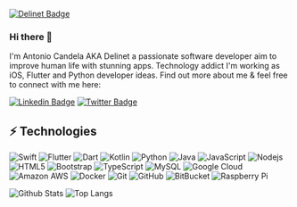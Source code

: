 [![Delinet Badge](https://img.shields.io/badge/Delinet-software%20developer%20-blue)](http://www.antoniocandela.it)

### Hi there 👋

<!--
**Delinet/Delinet** is a ✨ _special_ ✨ repository because its `README.md` (this file) appears on your GitHub profile.

Here are some ideas to get you started:

- 🔭 I’m currently working on ...
- 🌱 I’m currently learning ...
- 👯 I’m looking to collaborate on ...
- 🤔 I’m looking for help with ...
- 💬 Ask me about ...
- 📫 How to reach me: ...
- 😄 Pronouns: ...
- ⚡ Fun fact: ...
-->

I'm Antonio Candela AKA Delinet a passionate software developer aim to improve human life with stunning apps. Technology addict I'm working as iOS, Flutter and Python developer ideas. 
Find out more about me & feel free to connect with me here:

[![Linkedin Badge](https://img.shields.io/badge/-antoniocandela-blue?style=flat-square&logo=Linkedin&logoColor=white&link=https://www.linkedin.com/in/antoniocandela/)](https://www.linkedin.com/in/antoniocandela/)
[![Twitter Badge](https://img.shields.io/badge/-antoniocandela-blue?style=flat-square&logo=Twitter&logoColor=white&link=https://www.linkedin.com/in/antoniocandela/)](https://www.linkedin.com/in/antoniocandela/)

## ⚡ Technologies

![Swift](https://img.shields.io/badge/-Swift-black?style=flat-square&logo=Swift)
![Flutter](https://img.shields.io/badge/-Flutter-black?style=flat-square&logo=Flutter)
![Dart](https://img.shields.io/badge/-Dart-black?style=flat-square&logo=Dart)
![Kotlin](https://img.shields.io/badge/-Kotlin-black?style=flat-square&logo=Kotlin)
![Python](https://img.shields.io/badge/-Python-black?style=flat-square&logo=Python)
![Java](https://img.shields.io/badge/-java-black?style=flat-square&logo=java)
![JavaScript](https://img.shields.io/badge/-JavaScript-black?style=flat-square&logo=javascript)
![Nodejs](https://img.shields.io/badge/-Nodejs-black?style=flat-square&logo=Node.js)
![HTML5](https://img.shields.io/badge/-HTML5-E34F26?style=flat-square&logo=html5&logoColor=white)
![Bootstrap](https://img.shields.io/badge/-Bootstrap-563D7C?style=flat-square&logo=bootstrap)
![TypeScript](https://img.shields.io/badge/-TypeScript-007ACC?style=flat-square&logo=typescript)
![MySQL](https://img.shields.io/badge/-MySQL-black?style=flat-square&logo=mysql)
![Google Cloud](https://img.shields.io/badge/Google%20Cloud-black?style=flat-square&logo=google-cloud)
![Amazon AWS](https://img.shields.io/badge/Amazon%20AWS-232F3E?style=flat-square&logo=amazon-aws)
![Docker](https://img.shields.io/badge/-Docker-black?style=flat-square&logo=docker)
![Git](https://img.shields.io/badge/-Git-black?style=flat-square&logo=git)
![GitHub](https://img.shields.io/badge/-GitHub-181717?style=flat-square&logo=github)
![BitBucket](https://img.shields.io/badge/-BitBucket-darkblue?style=flat-square&logo=bitbucket)
![Raspberry Pi](https://img.shields.io/badge/-Raspberry%20Pi-C51A4A?style=flat-square&logo=Raspberry-Pi)

![Github Stats](https://github-readme-stats.vercel.app/api?username=Delinet&count_private=true&show_icons=true&include_all_commits=true)
![Top Langs](https://github-readme-stats.vercel.app/api/top-langs/?username=Delinet&hide=TeX,css,html,php,javascript&layout=compact)
<!--![Visitor Badge](https://visitor-badge.laobi.icu/badge?page_id=)-->

